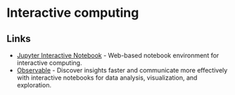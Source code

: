 # Interactive computing

## Links

* [Jupyter Interactive Notebook](https://github.com/jupyter/notebook) - Web-based notebook environment for interactive computing.
* [Observable](https://beta.observablehq.com/) - Discover insights faster and communicate more effectively with interactive notebooks for data analysis, visualization, and exploration.

